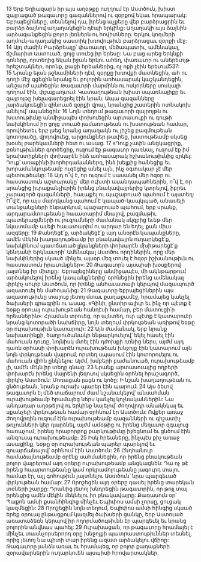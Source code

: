 13 Երբ Եղիազարն իր այս աղօթքը ուղղում էր Աստծուն, խիստ զայրացած թագաւորը գազաններով ու զօրքով եկաւ հրապարակ: Եբրայեցիները, տեսնելով դա, իրենց աչքերը վեր բարձրացրին եւ բարձր ձայնով աղաղակեցին դէպի երկինք: Աղաղակի այս ձայնին արձագանքեցին բոլոր լեռներն ու հովիտները: Երկու կողմերի աղմուկ-աղաղակից սաստիկ խռովութիւն բարձրացաւ զօրքի մէջ: 14 Այդ ժամին Բարձրեալը՝ փառաւոր, մեծապատիւ, ամենակալ, ճշմարիտ Աստուած, ցոյց տուեց իր երեսը: Նա բաց արեց երկնքի դռները, որտեղից եկան իջան երկու ահեղ, փառաւոր ու աներեւոյթ հրեշտակներ, որոնք, բացի հրեաներից, ոչ ոքի չէին երեւում537: 15 Նրանք ելան թշնամիների դէմ, զօրքը խռովքի մատնեցին, ահ ու դողի մէջ գցեցին նրանց եւ բոլորին առհասարակ կաշկանդեցին, անշարժ պահեցին: Թագաւորի մարմինն ու ոսկորները սոսկալի դողում էին, փշաքաղւում: Կատաղութեան խիստ սպառնալիքը եւ զայրոյթը խելագարեցրել էին նրան: Ապա գազանները յարձակուեցին զինուած զօրքի վրայ, նրանցից շատերին ոտնակոխ անելով՝ սպանեցին: 16 Նոյն տեղում թագաւորի զայրոյթն ու խստութիւնը անմիջապէս փոխուեցին արտասուքի ու գութի նախկինում իր ցոյց տուած յամառութեան ու խստութեան համար, որովհետեւ երբ լսեց նրանց աղաղակն ու յիշեց բազմութեան կոտորածը, վրդովուեց, արցունքներ թափեց, խստութեամբ սկսեց խօսել բարեկամների հետ ու ասաց. 17 «Դուք չափն անցկացրիք, բռնութիւններ գործեցիք, ուզում էք թագաւոր դառնալ, ուզում էք իմ երախտիքների փոխարէն ինձ առհասարակ իշխանութիւնից զրկել: Դուք՝ առաքինի խորհրդականներդ, ինձ խելքից հանեցիք եւ խորամանկութեամբ ուզեցիք անել այն, ինչ օգտակար չէ մեր պետութեանը: 18 Այդ ո՞վ է, որ ուզում է սասանել մեր հզօր ու հաստատուն աշտարակը՝ մեր ուխտի աւանդապահներին, ո՞վ է, որ սրանցից իւրաքանչիւրին իրենց բնակավայրերից կտրելով, իբրեւ չարագործ գազանների, հաւաքել ու պաշարուած պահում է այստեղ: Ո՞վ է, որ այս մարդկանց պահում է կապած-կապկպած, անասելի տանջանքների ենթարկում, պաշարուած պահում, երբ սրանք, արդարամտութեանը հաւատարիմ մնալով, բազմաթիւ պատերազմների ու յուզումների ժամանակ սկզբից եւեթ մեր նկատմամբ աւելի հաւատարիմ ու արդար են եղել, քան միւս ազգերը: 19 Քանդեցէ՛ք, արձակեցէ՛ք այդ անօրէն կապանքները, ամէն մէկին խաղաղութեամբ իր բնակավայրն ուղարկեցէ՛ք, նախկինում պատճառած լլկանքների փոխարէն մխիթարեցէ՛ք կենդանի Երկնաւորի՝ Ամենակալ Աստծու որդիներին, որը մեր նախնիներից սկսած մինչեւ այսօր մեզ տուել է հզօր իշխանութիւն ու հաստատուն իրաւունքներ»:
20 Թագաւորն այսպիսի խօսքերով յայտնեց իր միտքը:  Եբրայեցիները անմիջապէս, մի ակնթարթում արձակուելով իրենց կապանքներից՝ օրհնեցին իրենց ամենակալ փրկիչ սուրբ Աստծուն, որ իրենք անհաւատալի կերպով մազապուրծ ազատուել են մահուանից: 21 Թագաւորը եբրայեցիներին այս ազատութիւնը տալուց յետոյ մտաւ քաղաքամէջ, հրամայեց կանչել ծախսերի գրագրին ու ասաց. «Գինի, ընտիր ալիւր եւ ինչ որ պէտք է եօթը օրուայ ուրախութեան հանդէսի համար, բեր մատուցի՛ր հրեաներին»: Հրաման տրուեց, որ այնտեղ, ուր պէտք է կատարուէր նրանց կոտորածի նախճիրը, նոյն տեղում փրկութեան առիթով եօթը օր ուրախութիւն կատարուի: 22 Այն ժամանակ, երբ նրանք նախատինքի, ծաղրուծանակի ենթարկուելով՝ եկել հասել էին մահուան դուռը, նոյնիսկ մտել էին դժոխքի դռնից ներս, այժմ այդ դառն օրհասի փոխարէն ուրախութեան խնջոյք էին կատարում այն նոյն փրկութեան վայրում, որտեղ սպասում էին կոտորուելու ու մահուան վիհն ընկնելու: Այժմ, խմբերի բաժանուած, ուրախութեամբ լի, ամէն մէկն իր տեղը գնաց: 23 Նրանք արտասուալից ողբերի փոխարէն իրենց մայրենի լեզուով սկսեցին օրհնել հրաշագործ, փրկիչ Աստծուն: Մոռացան լացն ու կոծը: Ի նշան խաղաղութեան ու ցնծութեան, նրանք ուրախ պարեր էին պարում:
24 Այս ձեւով թագաւորն էլ մեծ տաճարում ժամ նշանակելով՝ անսահման ուրախութեամբ հրամայեց ներս կանչել կոչնականներին: Նա անդադար աղօթելով ու երկինք նայելով՝ ժողովրդի անակնկալ եւ սքանչելի փրկութեան համար օրհնում էր Աստծուն: Ովքեր առաջ ժողովրդին ուզում էին ուրախութեամբ գազանների ու գիշատիչ թռչունների կեր դարձնել, այժմ ամօթից ու իրենց մեղաւոր զգալուց հառաչում, իրենց հրաբորբոք բարկութիւնը իջեցնում եւ ցնծում էին անզուսպ ուրախութեամբ: 25 Իսկ հրեաները, ինչպէս քիչ առաջ ասացինք, եօթը օր ուրախութեան պարեր պարելով եւ զուարճանալով՝ օրհնում էին Աստծուն: 26 Ընդհանուր համաձայնութեամբ օրէնք սահմանեցին, որ իրենց բնակութեան բոլոր վայրերում այդ օրերը ուրախութեամբ անցկացնեն: Դա ոչ թէ իրենց հպարտութեանը կամ որկրամոլութեանը յագուրդ տալու համար էր, այլ գոհութիւն յայտնելու Աստծուն՝ նրա պարգեւած փրկութեան համար: 27 Որոշեցին այդ օրերը դասել իրենց տարեկան տօների շարքը: Դրանից յետոյ խնդրեցին թագաւորին, որ թոյլ տայ իրենցից ամէն մէկին մեկնելու իր բնակավայրը: Քառասուն օր՝ Պաքոն ամսի քսանհինգից մինչեւ Եպիփոս ամսի չորսը, ցուցակ կազմեցին: 28 Որոշեցին նոյն տեղում, Եպիփոս ամսի հինգից սկսած երեք օրուայ ընթացքում կազմել ծախսերի ցանկը, երբ Աստուած առատաձեռն կերպով իր ողորմածութիւնն էր պարգեւել եւ նրանց բոլորին անվնաս պահել: 29 Ուրախացան, որ թագաւորը հրամայել է մինչեւ տասնչորսերորդ օրը խնջոյքի պատրաստութիւններ տեսնել, որից յետոյ նա պիտի տար իրենց ազատ արձակելու վճիռը: Թագաւորը յանձն առաւ եւ հրամայեց, որ բոլոր քաղաքների զօրավարներին ուղարկուեն այսպիսի հրովարտակներ.
